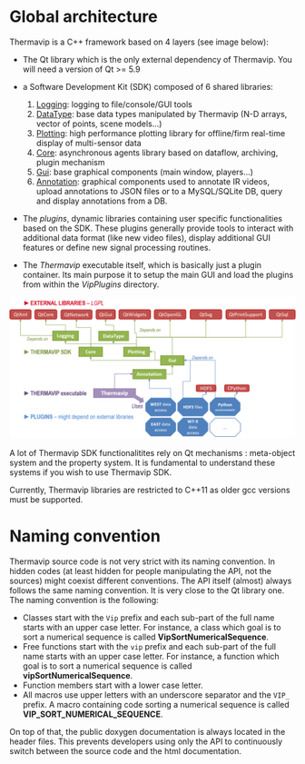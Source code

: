 

# Global architecture


Thermavip is a C++ framework based on 4 layers (see image below):

- The Qt library which is the only external dependency of Thermavip. You will need a version of Qt >= 5.9
- a Software Development Kit (SDK) composed of 6 shared libraries: 

	1.	[Logging](logging.md): logging to file/console/GUI tools
	2.	[DataType](datatypes.md): base data types manipulated by Thermavip (N-D arrays, vector of points, scene models...)
	3.	[Plotting](plotting.md): high performance plotting library for offline/firm real-time display of multi-sensor data
	4.	[Core](core.md): asynchronous agents library based on dataflow, archiving, plugin mechanism
	5.	[Gui](gui.md): base graphical components (main window, players...)
	6.	[Annotation](annotation.md): graphical components used to annotate IR videos, upload annotations to JSON files or to a MySQL/SQLite DB, query and display annotations from a DB.
			
- The *plugins*, dynamic libraries containing user specific functionalities based on the SDK. These plugins generally provide tools to interact with additional data format (like new video files), display additional GUI features or define new signal processing routines. 
- The *Thermavip* executable itself, which is basically just a plugin container. Its main purpose it to setup the main GUI and load the plugins from within the *VipPlugins* directory.


![Thermavip architecture](images/architecture.png)

A lot of Thermavip SDK functionalitites rely on Qt mechanisms : meta-object system and the property system.
It is fundamental to understand these systems if you wish to use Thermavip SDK.

Currently, Thermavip libraries are restricted to C++11 as older gcc versions must be supported.


# Naming convention


Thermavip source code is not very strict with its naming convention. In hidden codes (at least hidden for people manipulating the API, not the sources) might coexist different conventions. The API itself (almost) always follows the same naming convention. It is very close to the Qt library one. The naming convention is the following:

- Classes start with the ```Vip``` prefix and each sub-part of the full name starts with an upper case letter. For instance, a class which goal is to sort a numerical sequence is called **VipSortNumericalSequence**.
- Free functions start with the ```vip``` prefix and each sub-part of the full name starts with an upper case letter. For instance, a function which goal is to sort a numerical sequence is called **vipSortNumericalSequence**.
- Function members start with a lower case letter.
- All macros use upper letters with an underscore separator and the ```VIP_``` prefix. A macro containing code sorting a numerical sequence is called **VIP_SORT_NUMERICAL_SEQUENCE**.

On top of that, the public doxygen documentation is always located in the header files. This prevents developers using only the API to continuously switch between the source code and the html documentation.



